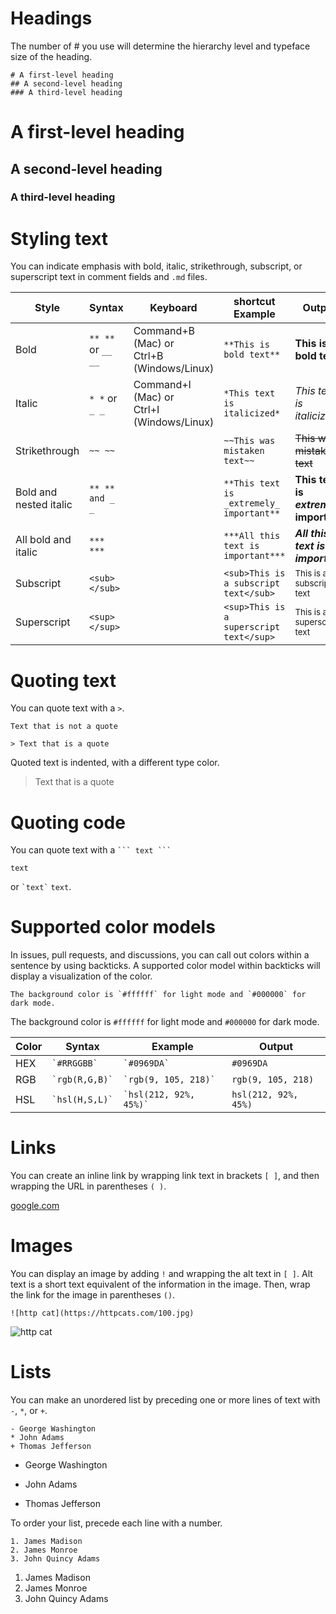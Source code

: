 # Headings
The number of # you use will determine the hierarchy level and typeface size of the heading.
```
# A first-level heading
## A second-level heading
### A third-level heading
```

# A first-level heading
## A second-level heading
### A third-level heading



# Styling text
You can indicate emphasis with bold, italic, strikethrough, subscript, or superscript text in comment fields and `.md` files.

Style|Syntax|Keyboard|shortcut Example|Output
-|-|-|-|-
Bold|`** **` or `__ __`|Command+B (Mac) or <br> Ctrl+B (Windows/Linux)|`**This is bold text**`|**This is bold text**
Italic|`* *` or `_ _`|Command+I (Mac) or <br> Ctrl+I (Windows/Linux)|`*This text is italicized*`|*This text is italicized*
Strikethrough|`~~ ~~`||`~~This was mistaken text~~`|~~This was mistaken text~~
Bold and nested italic|`** ** and _ _`||`**This text is _extremely_ important**`|**This text is _extremely_ important**
All bold and italic|`*** ***`||`***All this text is important***`|***All this text is important***
Subscript|`<sub> </sub>`||`<sub>This is a subscript text</sub>`|<sub>This is a subscript text</sub>
Superscript|`<sup> </sup>`||`<sup>This is a superscript text</sup>`|<sup>This is a superscript text</sup>

# Quoting text
You can quote text with a `>`.
```
Text that is not a quote

> Text that is a quote
```
Quoted text is indented, with a different type color.


> Text that is a quote

# Quoting code
You can quote text with a ` ``` text ``` ` 
```
text
```
or ``` `text` ```
`text`.

# Supported color models

In issues, pull requests, and discussions, you can call out colors within a sentence by using backticks. A supported color model within backticks will display a visualization of the color.

```
The background color is `#ffffff` for light mode and `#000000` for dark mode.
```

The background color is `#ffffff` for light mode and `#000000` for dark mode.

Color|Syntax|Example|Output
-|-|-|-
HEX|``` `#RRGGBB` ```|``` `#0969DA` ```|`#0969DA`
RGB|``` `rgb(R,G,B)` ```|``` `rgb(9, 105, 218)` ```|`rgb(9, 105, 218)`
HSL|``` `hsl(H,S,L)` ```|``` `hsl(212, 92%, 45%)` ```|`hsl(212, 92%, 45%)`	

# Links
You can create an inline link by wrapping link text in brackets `[ ]`, and then wrapping the URL in parentheses `( )`.

[google.com](www.google.com)

# Images

You can display an image by adding `!` and wrapping the alt text in `[ ]`. Alt text is a short text equivalent of the information in the image. Then, wrap the link for the image in parentheses `()`.

```
![http cat](https://httpcats.com/100.jpg)
```
![http cat](https://httpcats.com/100.jpg)

# Lists

You can make an unordered list by preceding one or more lines of text with `-`, `*`, or `+`.
```
- George Washington
* John Adams
+ Thomas Jefferson
```

- George Washington
* John Adams
+ Thomas Jefferson

To order your list, precede each line with a number.
```
1. James Madison
2. James Monroe
3. John Quincy Adams
```

1. James Madison
2. James Monroe
3. John Quincy Adams